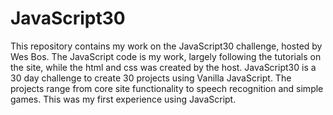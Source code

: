 # JavaScript30
This repository contains my work on the JavaScript30 challenge, hosted by Wes Bos. The JavaScript code is my work, largely following the tutorials on the site, while the html and css was created by the host.
JavaScript30 is a 30 day challenge to create 30 projects using Vanilla JavaScript. The projects range from core site functionality to speech recognition and simple games. This was my first experience using JavaScript. 
